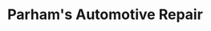 ---
title: "Parham's Automotive Repair"
url: /norlina/parhams-automotive-repair/
shop: Autowerkstatt
---